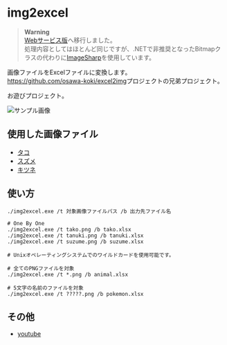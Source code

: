 # img2excel

> **Warning**  
> [Webサービス版](https://github.com/osawa-koki/img2excel-server)へ移行しました。  
> 処理内容としてはほとんど同じですが、.NETで非推奨となったBitmapクラスの代わりに[ImageSharp](https://sixlabors.com/products/imagesharp/)を使用しています。  

画像ファイルをExcelファイルに変換します。  
<https://github.com/osawa-koki/excel2img>プロジェクトの兄弟プロジェクト。

お遊びプロジェクト。

![サンプル画像](./docs/img/fruits.gif)  

## 使用した画像ファイル

- [タコ](https://frame-illust.com/?p=13667)
- [スズメ](https://frame-illust.com/?p=13680)
- [キツネ](https://frame-illust.com/?p=9584)

## 使い方

```shell
./img2excel.exe /t 対象画像ファイルパス /b 出力先ファイル名

# One By One
./img2excel.exe /t tako.png /b tako.xlsx
./img2excel.exe /t tanuki.png /b tanuki.xlsx
./img2excel.exe /t suzume.png /b suzume.xlsx

# Unixオペレーティングシステムでのワイルドカードを使用可能です。

# 全てのPNGファイルを対象
./img2excel.exe /t *.png /b animal.xlsx

# 5文字の名前のファイルを対象
./img2excel.exe /t ?????.png /b pokemon.xlsx
```

## その他

- [youtube](https://www.youtube.com/watch?v=2PMSwTQXYnk)
